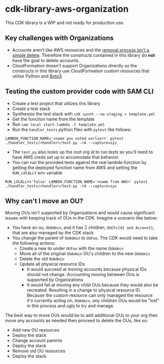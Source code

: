 # cdk-library-aws-organization

This CDK library is a WIP and not ready for production use.

## Key challenges with Organizations
- Accounts aren't like AWS resources and the [removal process isn't a simple delete](https://docs.aws.amazon.com/organizations/latest/userguide/orgs_manage_accounts_remove.html). Therefore the constructs contained in this library do **not** have the goal to delete accounts.
- CloudFormation doesn't support Organizations directly so the constructs in this library use CloudFormation custom resources that utilize Python and [Boto3](https://boto3.amazonaws.com/v1/documentation/api/latest/reference/services/organizations.html)

## Testing the custom provider code with SAM CLI

- Create a test project that utilizes this library
- Create a test stack
- Synthesize the test stack with `cdk synth --no-staging > template.yml`
- Get the function name from the template
- Run `sam local start-lambda -t template.yml`
- Run the `handler_tests` python files with `pytest` like follows:
```
LAMBDA_FUNCTION_NAME='<name you noted earlier>' pytest ./handler_tests/<handler>/test.py -rA --capture=sys
```
- The `test.py` also looks up the root org id to run tests so you'll need to have AWS creds set up to accomodate that behavior.
- You can run the provided tests against the real lambda function by getting the deployed function name from AWS and setting the `RUN_LOCALLY` env variable
```
RUN_LOCALLY='false' LAMBDA_FUNCTION_NAME='<name from AWS>' pytest ./handler_tests/<handler>/test.py -rA --capture=sys
```

## Why can't I move an OU?
Moving OUs isn't supported by Organizations and would cause significant issues with keeping track of OUs in the CDK. Imagine a scenario like below:
- You have an ou, `OUAdmin`, and it has 2 children, `OUChild1 and Account1`, that are also managed by the CDK stack.
- You change the parent of `OUAdmin` to `OUFoo`. The CDK would need to take the following actions:
  - Create a new `OU` under `OUFoo` with the name `OUAdmin`
  - Move all of the original `OUAdmin` OU's children to the new `OUAdmin`
  - Delete the old `OUAdmin`
  - Update all physical resource IDs
    - It would succeed at moving accounts because physical IDs should not change. Accounting moving between OUs is supported by Organizations
    - It would fail at moving any child OUs because they would also be recreated. Resulting in a change to physical resource ID. Because the custom resource can only managed the resource it's currently acting on, `OUAdmin`, any children OUs would be "lost" in this process and ugly to try and manage.

The best way to move OUs would be to add additional OUs to your org then move any accounts as needed then proceed to delete the OUs, like so:
- Add new OU resources
- Deploy the stack
- Change account parents
- Deploy the stack
- Remove old OU resources
- Deploy the stack
